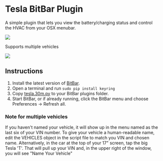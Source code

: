 # Tesla BitBar Plugin

A simple plugin that lets you view the battery/charging status and control the HVAC from your OSX menubar.

![](https://i.imgur.com/Vj5o80V.png)

Supports multiple vehicles

![](https://i.imgur.com/XfkzAra.png)

## Instructions
1. Install the latest version of [BitBar](https://github.com/matryer/bitbar/releases/latest).
2. Open a terminal and run `sudo pip install keyring`
3. Copy [tesla.30m.py](tesla.30m.py) to your BitBar plugins folder.
4. Start BitBar, or if already running, click the BitBar menu and choose Preferences -> Refresh all.


### Note for multiple vehicles
If you haven't named your vehicle, it will show up in the menu named as the last six of your VIN number.  To give your vehicle a human-readable name, edit the VEHICLES object in the script file to match you VIN and chosen name.  Alternatively, in the car at the top of your 17" screen, tap the big Tesla 'T'. That will pull up your VIN and, in the upper right of the window, you will see "Name Your Vehicle"
